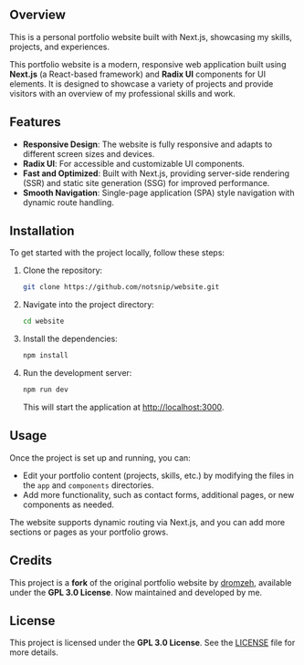 ## Overview

This is a personal portfolio website built with Next.js, showcasing my skills, projects, and experiences.

This portfolio website is a modern, responsive web application built using **Next.js** (a React-based framework) and **Radix UI** components for UI elements. It is designed to showcase a variety of projects and provide visitors with an overview of my professional skills and work.

## Features

- **Responsive Design**: The website is fully responsive and adapts to different screen sizes and devices.
- **Radix UI**: For accessible and customizable UI components.
- **Fast and Optimized**: Built with Next.js, providing server-side rendering (SSR) and static site generation (SSG) for improved performance.
- **Smooth Navigation**: Single-page application (SPA) style navigation with dynamic route handling.

## Installation

To get started with the project locally, follow these steps:

1. Clone the repository:
   ```bash
   git clone https://github.com/notsnip/website.git
   ```

2. Navigate into the project directory:
   ```bash
   cd website
   ```

3. Install the dependencies:
   ```bash
   npm install
   ```

4. Run the development server:
   ```bash
   npm run dev
   ```

   This will start the application at [http://localhost:3000](http://localhost:3000).

## Usage

Once the project is set up and running, you can:

- Edit your portfolio content (projects, skills, etc.) by modifying the files in the `app` and `components` directories.
- Add more functionality, such as contact forms, additional pages, or new components as needed.

The website supports dynamic routing via Next.js, and you can add more sections or pages as your portfolio grows.

## Credits

This project is a **fork** of the original portfolio website by [dromzeh](https://github.com/dromzeh), available under the **GPL 3.0 License**. Now maintained and developed by me. 

## License

This project is licensed under the **GPL 3.0 License**. See the [LICENSE](./LICENSE) file for more details.
